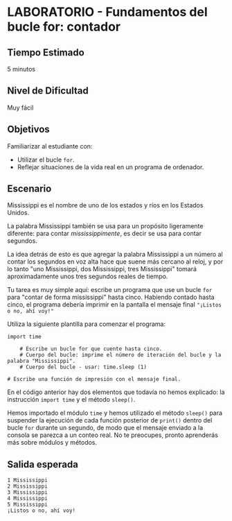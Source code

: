 # LABORATORIO - Fundamentos del bucle for: contador

## Tiempo Estimado

5 minutos

## Nivel de Dificultad

Muy fácil

## Objetivos

Familiarizar al estudiante con:

* Utilizar el bucle `for`.
* Reflejar situaciones de la vida real en un programa de ordenador.

## Escenario

Mississippi es el nombre de uno de los estados y ríos en los Estados Unidos. 

La palabra Mississippi también se usa para un propósito ligeramente diferente: para contar *mississippimente*, es decir se usa para contar segundos.

La idea detrás de esto es que agregar la palabra Mississippi a un número al contar los segundos en voz alta hace que suene más cercano al reloj, y por lo tanto "uno Mississippi, dos Mississippi, tres Mississippi" tomará aproximadamente unos tres segundos reales de tiempo.

Tu tarea es muy simple aquí: escribe un programa que use un bucle `for` para "contar de forma mississippi" hasta cinco. Habiendo contado hasta cinco, el programa debería imprimir en la pantalla el mensaje final `"¡Listos o no, ahí voy!"`

Utiliza la siguiente plantilla para comenzar el programa:

```
import time

    # Escribe un bucle for que cuente hasta cinco.
    # Cuerpo del bucle: imprime el número de iteración del bucle y la palabra "Mississippi".
    # Cuerpo del bucle - usar: time.sleep (1)

# Escribe una función de impresión con el mensaje final.
```

En el código anterior hay dos elementos que todavía no hemos explicado: la instrucción `import time` y el método `sleep()`. 

Hemos importado el módulo `time` y hemos utilizado el método `sleep()` para suspender la ejecución de cada función posterior de `print()` dentro del bucle `for` durante un segundo, de modo que el mensaje enviado a la consola se parezca a un conteo real. No te preocupes, pronto aprenderás más sobre módulos y métodos.

## Salida esperada

```
1 Mississippi
2 Mississippi
3 Mississippi
4 Mississippi
5 Mississippi
¡Listos o no, ahí voy!
```

